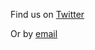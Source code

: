 Find us on [Twitter](https://twitter.com/intent/tweet?text=My%question%about%WPEC%is:%&amp;via=integrativeecon)

Or by [email](mailto:hello@opensensory.net)
